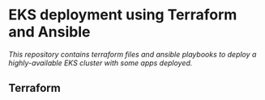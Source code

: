 # EKS deployment using Terraform and Ansible

*This repository contains terraform files and ansible playbooks to deploy a highly-available EKS cluster with some apps deployed.*

## Terraform